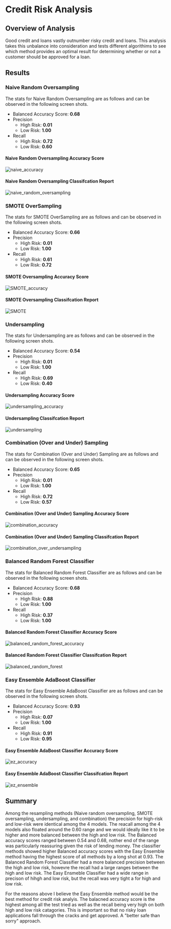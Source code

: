# Credit Risk Analysis

## Overview of Analysis
Good credit and loans vastly outnumber risky credit and loans. This analysis takes this unbalance into consideration and tests different algorithims to see which method provides an optimal result for determining whether or not a customer should be approved for a loan.

## Results

### Naive Random Oversampling

The stats for Naive Random Oversampling are as follows and can be observed in the following screen shots.
- Balanced Accuracy Score: **0.68**
- Precision
  - High Risk: **0.01**
  - Low Risk: **1.00**
- Recall
  - High Risk: **0.72**
  - Low Risk: **0.60**

#### Naive Random Oversampling Accuracy  Score
![naive_accuracy](https://user-images.githubusercontent.com/102814578/184519917-017844f3-3a58-4c6a-81bf-01d5222c80ab.png)


####  Naive Random Oversampling Classifcation Report
![naive_random_oversampling](https://user-images.githubusercontent.com/102814578/184519918-9ff3f2eb-4c39-4b78-91a4-cbc235168694.png)



### SMOTE OverSampling

The stats for SMOTE OverSampling are as follows and can be observed in the following screen shots.
- Balanced Accuracy Score: **0.66**
- Precision
  - High Risk: **0.01**
  - Low Risk: **1.00**
- Recall
  - High Risk: **0.61**
  - Low Risk: **0.72**
  
#### SMOTE Oversampling Accuracy  Score
![SMOTE_accuracy](https://user-images.githubusercontent.com/102814578/184519921-664bca5c-cd91-40f0-a644-9e63fd66e791.png)


#### SMOTE Oversampling Classifcation Report
![SMOTE](https://user-images.githubusercontent.com/102814578/184519920-191ab447-4294-4983-866b-615f7f5709ad.png)



### Undersampling

The stats for Undersampling are as follows and can be observed in the following screen shots.
- Balanced Accuracy Score: **0.54**
- Precision
  - High Risk: **0.01**
  - Low Risk: **1.00**
- Recall
  - High Risk: **0.69**
  - Low Risk: **0.40**
 
#### Undersampling Accuracy  Score
![undersampling_accuracy](https://user-images.githubusercontent.com/102814578/184519923-df25d468-b3ba-451c-abd1-cbfe23792903.png)


#### Undersampling Classifcation Report
![undersampling](https://user-images.githubusercontent.com/102814578/184519922-90a373c0-ab65-4c43-bbd0-7fa8c3b9a3ad.png)



### Combination (Over and Under) Sampling

The stats for Combination (Over and Under) Sampling are as follows and can be observed in the following screen shots.
- Balanced Accuracy Score: **0.65**
- Precision
  - High Risk: **0.01**
  - Low Risk: **1.00**
- Recall
  - High Risk: **0.72**
  - Low Risk: **0.57**
 
#### Combination (Over and Under) Sampling Accuracy  Score
![combination_accuracy](https://user-images.githubusercontent.com/102814578/184519927-f64e7523-e3ee-422f-b50a-7146c68003cf.png)


#### Combination (Over and Under) Sampling Classifcation Report
![combination_over_undersampling](https://user-images.githubusercontent.com/102814578/184519931-bb103fea-9d57-4797-bcec-b417a07f1c5a.png)



### Balanced Random Forest Classifier

The stats for Balanced Random Forest Classifier are as follows and can be observed in the following screen shots.
- Balanced Accuracy Score: **0.68**
- Precision
  - High Risk: **0.88**
  - Low Risk: **1.00**
- Recall
  - High Risk: **0.37**
  - Low Risk: **1.00**
 
#### Balanced Random Forest Classifier Accuracy  Score
![balanced_random_forest_accuracy](https://user-images.githubusercontent.com/102814578/184519946-8e5b604a-1599-4f49-aaae-cb04678d697b.png)


#### Balanced Random Forest Classifier Classifcation Report
![balanced_random_forest](https://user-images.githubusercontent.com/102814578/184519940-88e7fb40-68e6-4045-ae12-e6854e9f8dd6.png)



### Easy Ensemble AdaBoost Classifier

The stats for Easy Ensemble AdaBoost Classifier are as follows and can be observed in the following screen shots.
- Balanced Accuracy Score: **0.93**
- Precision
  - High Risk: **0.07**
  - Low Risk: **1.00**
- Recall
  - High Risk: **0.91**
  - Low Risk: **0.95**
 
#### Easy Ensemble AdaBoost Classifier Accuracy  Score
![ez_accuracy](https://user-images.githubusercontent.com/102814578/184519949-e6cea24f-c81d-42a2-83a0-80e29524f705.png)


#### Easy Ensemble AdaBoost Classifier Classifcation Report
![ez_ensemble](https://user-images.githubusercontent.com/102814578/184519950-97955ef2-9c63-4bc1-9aaa-7bae8a6a4fba.png)



## Summary

Among the resampling methods (Naive random oversampling, SMOTE oversampling, undersampling, and combination) the precision for high-risk and low-risk were identical among the 4 models. The reacall among the 4 models also floated around the 0.60 range and we would ideally like it to be higher and more balanced between the high and low risk. The Balanced accuracy scores ranged between 0.54 and 0.68, nother end of the range was particularly reassuring given the risk of lending money. The classifier methods showed higher Balanced accuracy scores with the Easy Ensemble method having the highest score of all methods by a long shot at 0.93. The Balanced Random Forest Classifier had a more balanced precision between the high and low risk, howevre the recall had a large ranges between the high and low risk. The Easy Ensmeble Classifier had a wide range in precison of hihgh and low risk, but the recall was very tight a for high and low risk.

For the reasons above I believe the Easy Ensemble method would be the best method for credit risk analyis. The balacned accuracy score is the highest among all the test tried as well as the recall being very high on both high and low risk catagories. This is important so that no risky loan applications fall through the cracks and get approved. A "better safe than sorry" approach.
